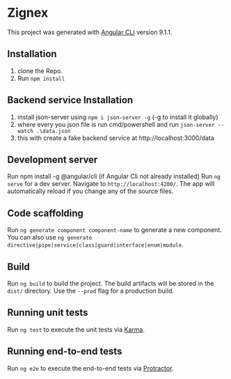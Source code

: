 # Zignex

This project was generated with [Angular CLI](https://github.com/angular/angular-cli) version 9.1.1.


## Installation

1. clone the Repo.
2. Run `npm install`


## Backend service Installation

1. install json-server using `npm i json-server -g` (-g to install it globally)
2. where every you json file is run cmd/powershell and run `json-server --watch .\data.json`
3. this with create a fake backend service at  http://localhost:3000/data


## Development server
Run npm install -g @angular/cli (if Angular Cli not already installed)
Run `ng serve` for a dev server. Navigate to `http://localhost:4200/`. The app will automatically reload if you change any of the source files.

## Code scaffolding

Run `ng generate component component-name` to generate a new component. You can also use `ng generate directive|pipe|service|class|guard|interface|enum|module`.

## Build

Run `ng build` to build the project. The build artifacts will be stored in the `dist/` directory. Use the `--prod` flag for a production build.

## Running unit tests

Run `ng test` to execute the unit tests via [Karma](https://karma-runner.github.io).

## Running end-to-end tests

Run `ng e2e` to execute the end-to-end tests via [Protractor](http://www.protractortest.org/).
